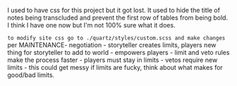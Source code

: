 I used to have css for this project but it got lost. It used to hide the title of notes being transcluded and prevent the first row of tables from being bold. I think I have one now but I'm not 100% sure what it does.

`to modify site css go to ./quartz/styles/custom.scss and make changes` per MAINTENANCE- negotiation
	- storyteller creates limits, players new thing for storyteller to add to world
	- empowers players
	​- limit and veto rules make the process faster
		- players must stay in limits
		- vetos require new limits
		- this could get messy if limits are fucky, think about what makes for good/bad limits.